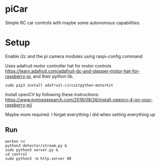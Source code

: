 # piCar
Simple RC car controls with maybe some autonomous capabilities.

# Setup
Enable i2c and the pi camera modules using raspi-config command

Uses adafruit motor controller hat for motor controls https://learn.adafruit.com/adafruit-dc-and-stepper-motor-hat-for-raspberry-pi, and their python lib.

`sudo pip3 install adafruit-circuitpython-motorkit`

Install openCV by following these instructions: https://www.pyimagesearch.com/2018/09/26/install-opencv-4-on-your-raspberry-pi/

Maybe more required. I forget everything I did when setting everything up

## Run

```
workon cv
python3 detector/stream.py &
sudo python3 server.py &
cd control
sudo python3 -m http.server 80
```
